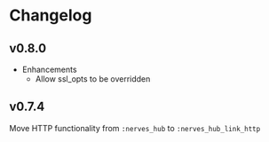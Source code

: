 # Changelog

## v0.8.0

* Enhancements
  * Allow ssl_opts to be overridden

## v0.7.4

Move HTTP functionality from `:nerves_hub` to `:nerves_hub_link_http`
